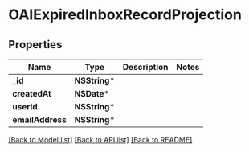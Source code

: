 # OAIExpiredInboxRecordProjection

## Properties
Name | Type | Description | Notes
------------ | ------------- | ------------- | -------------
**_id** | **NSString*** |  | 
**createdAt** | **NSDate*** |  | 
**userId** | **NSString*** |  | 
**emailAddress** | **NSString*** |  | 

[[Back to Model list]](../README#documentation-for-models) [[Back to API list]](../README#documentation-for-api-endpoints) [[Back to README]](../README)


